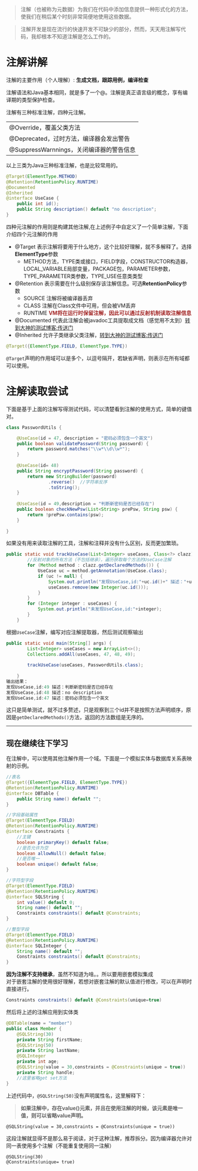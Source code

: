 > 注解（也被称为元数据）为我们在代码中添加信息提供一种形式化的方法，
使我们在稍后某个时刻非常简便地使用这些数据。

>注解开发是现在流行的快速开发不可缺少的部分，然而，天天用注解写代码，我却根本不知道注解是怎么工作的。

# 注解讲解

注解的主要作用（个人理解）: **生成文档，跟踪用例，编译检查**

注解语法和Java基本相同，就是多了一个@。注解是真正语言级的概念，享有编译期的类型保护检查。

注解有三种标准注解，四种元注解。

<table>
    <tr>
        <td>@Override，覆盖父类方法</td>
    </tr>
    <tr>
        <td>@Deprecated，过时方法，编译器会发出警告</td>
    </tr>
    <tr>
        <td>@SuppressWarnnings，关闭编译器的警告信息</td>
    </tr>
</table>
以上三类为Java三种标准注解，也是比较常用的。

```java
@Target(ElementType.METHOD)
@Retention(RetentionPolicy.RUNTIME)
@Documented
@Inherited
@interface UseCase {
	public int id();
	public String description() default "no description";
}
```
四种元注解的作用则是构建其他注解,在上述例子中自定义了一个简单注解，下面介绍四个元注解的作用
* @Target 表示注解将要用于什么地方，这个比较好理解，就不多解释了。选择**ElementType**参数
    * METHOD方法，TYPE类或接口，FIELD字段，CONSTRUCTOR构造器，LOCAL_VARIABLE局部变量，PACKAGE包，PARAMETER参数，TYPE_PARAMETER类参数，TYPE_USE任意类类型
* @Retention  表示需要在什么级别保存该注解信息。可选**RetentionPolicy**参数
    * SOURCE 注解将被编译器丢弃
    * CLASS 注解在Class文件中可用，但会被VM丢弃
    * RUNTIME **<font color=#A52A2A>VM将在运行时保留注解，因此可以通过反射机制读取注解信息</font>**
* @Documented 代表此注解会被javadoc工具提取成文档（感觉用不太到）[转到大神的测试博客:传送门](https://www.cnblogs.com/uoar/p/8036642.html)
* @Inherited  允许子类继承父类注解，[转到大神的测试博客:传送门](https://blog.csdn.net/snow_crazy/article/details/39381695)

```java
@Target({ElementType.FIELD, ElementType.TYPE})
```
`@Target`声明的作用域可以是多个，以逗号隔开，若缺省声明，则表示在所有域都可以使用。


# 注解读取尝试

下面是基于上面的注解写得测试代码，可以清楚看到注解的使用方式，简单的键值对。
```java
class PasswordUtils {

	@UseCase(id = 47, description = "密码必须包含一个英文")
	public boolean validatePassword(String password) {
		return password.matches("\\w*\\d\\w*");
	}
	
	@UseCase(id= 48)
	public String encryptPassword(String password) {
		return new StringBuilder(password)
				.reverse()  //字符串反序
				.toString();
	}
	
	@UseCase(id = 49,description = "判断新密码是否已经存在")
	public boolean checkNewPsw(List<String> prePsw, String psw) {
		return !prePsw.contains(psw);
	}
	
}
```
如果没有用来读取注解的工具，注解和注释并没有什么区别，反而更加繁琐。
```java
public static void trackUseCase(List<Integer> useCases, Class<?> clazz) {
		//反射对象的所有方法（不包括继承），遍历获取每个方法的UseCase注解
		for (Method method : clazz.getDeclaredMethods()) {
			UseCase uc = method.getAnnotation(UseCase.class);
			if (uc != null) {
				System.out.println("发现UseCase,id:"+uc.id()+" 描述："+uc.description());
				useCases.remove(new Integer(uc.id()));
			}
		}
		for (Integer integer : useCases) {
			System.out.println("未发现UseCase,id:"+integer);
		}
	}
```
根据`UseCase`注解，编写对应注解提取器，然后测试观察输出
```java
public static void main(String[] args) {
		List<Integer> useCases = new ArrayList<>();
		Collections.addAll(useCases, 47, 48, 49);
		
		trackUseCase(useCases, PasswordUtils.class);
		
	}
输出结果：
发现UseCase,id:49 描述：判断新密码是否已经存在
发现UseCase,id:48 描述：no description
发现UseCase,id:47 描述：密码必须包含一个英文
```
这只是简单测试，就不过多赘述，只是观察到三个id并不是按照方法声明顺序，原因是`getDeclaredMethods()`方法，返回的方法数组是无序的。

---
## 现在继续往下学习

在注解中，可以使用其他注解作用一个域。下面是一个模拟实体与数据库关系表映射的示例。<br>
```java
//表名
@Target({ElementType.FIELD, ElementType.TYPE})
@Retention(RetentionPolicy.RUNTIME)
@interface DBTable {
	public String name() default "";
}
```
```java
//字段基础属性
@Target(ElementType.FIELD)
@Retention(RetentionPolicy.RUNTIME)
@interface Constraints {
	//主键
	boolean primaryKey() default false;
	//是否允许为空
	boolean allowNull() default false;
	//是否唯一
	boolean unique() default false;
}
```
```java
//字符型字段
@Target(ElementType.FIELD)
@Retention(RetentionPolicy.RUNTIME)
@interface SQLString {
	int value() default 0;
	String name() default "";
	Constraints constraints() default @Constraints;
}
```
```java
//整型字段
@Target(ElementType.FIELD)
@Retention(RetentionPolicy.RUNTIME)
@interface SQLInteger {
	String name() default "";
	Constraints constraints() default @Constraints;
}
```
**因为注解不支持继承**，虽然不知道为啥。。所以要用嵌套模拟集成<br>
对于嵌套注解的使用很好理解，若想对嵌套注解的默认值进行修改，可以在声明时直接进行。
```java
Constraints constraints() default @Constraints(unique=true)
```
然后将上述的注解应用到实体类
```java
@DBTable(name = "member")
public class Member {
	@SQLString(30)
	private String firstName;
	@SQLString(50)
	private String lastName;
	@SQLInteger
	private int age;
	@SQLString(value = 30,constraints = @Constraints(unique = true))
	private String handle;
    //这里省略get set方法	
}
```
上述代码中，`@SQLString(50)`没有声明属性名，这里解释下：
>**如果注解中，存在value()元素，并且在使用注解的时候，该元素是唯一值，则可以省略value声明。**

`
@SQLString(value = 30,constraints = @Constraints(unique = true))
`

这段注解就显得不是那么易于阅读，对于这种注解，推荐拆分。因为编译器允许对同一表使用多个注解（不能重复使用同一注解）

```
@SQLString(30)
@Constraints(unique= true)
```
